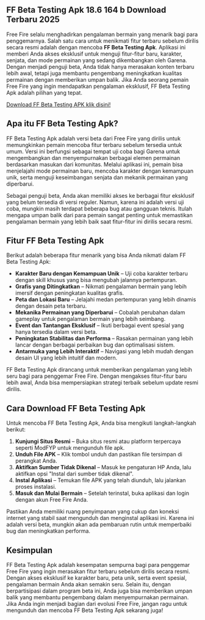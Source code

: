 ## FF Beta Testing Apk 18.6 164 b Download Terbaru 2025

Free Fire selalu menghadirkan pengalaman bermain yang menarik bagi para penggemarnya. Salah satu cara untuk menikmati fitur terbaru sebelum dirilis secara resmi adalah dengan mencoba **FF Beta Testing Apk**. Aplikasi ini memberi Anda akses eksklusif untuk menguji fitur-fitur baru, karakter, senjata, dan mode permainan yang sedang dikembangkan oleh Garena. Dengan menjadi penguji beta, Anda tidak hanya merasakan konten terbaru lebih awal, tetapi juga membantu pengembang meningkatkan kualitas permainan dengan memberikan umpan balik. Jika Anda seorang pemain Free Fire yang ingin mendapatkan pengalaman eksklusif, FF Beta Testing Apk adalah pilihan yang tepat.

[Download FF Beta Testing APK klik disini!](https://bit.ly/3DifyvL)

## Apa itu FF Beta Testing Apk?

FF Beta Testing Apk adalah versi beta dari Free Fire yang dirilis untuk memungkinkan pemain mencoba fitur terbaru sebelum tersedia untuk umum. Versi ini berfungsi sebagai tempat uji coba bagi Garena untuk mengembangkan dan menyempurnakan berbagai elemen permainan berdasarkan masukan dari komunitas. Melalui aplikasi ini, pemain bisa menjelajahi mode permainan baru, mencoba karakter dengan kemampuan unik, serta menguji keseimbangan senjata dan mekanik permainan yang diperbarui.

Sebagai penguji beta, Anda akan memiliki akses ke berbagai fitur eksklusif yang belum tersedia di versi reguler. Namun, karena ini adalah versi uji coba, mungkin masih terdapat beberapa bug atau gangguan teknis. Itulah mengapa umpan balik dari para pemain sangat penting untuk memastikan pengalaman bermain yang lebih baik saat fitur-fitur ini dirilis secara resmi.

## Fitur FF Beta Testing Apk

Berikut adalah beberapa fitur menarik yang bisa Anda nikmati dalam FF Beta Testing Apk:

- **Karakter Baru dengan Kemampuan Unik** – Uji coba karakter terbaru dengan skill khusus yang bisa mengubah jalannya pertempuran.
- **Grafis yang Ditingkatkan** – Nikmati pengalaman bermain yang lebih imersif dengan peningkatan kualitas grafis.
- **Peta dan Lokasi Baru** – Jelajahi medan pertempuran yang lebih dinamis dengan desain peta terbaru.
- **Mekanika Permainan yang Diperbarui** – Cobalah perubahan dalam gameplay untuk pengalaman bermain yang lebih seimbang.
- **Event dan Tantangan Eksklusif** – Ikuti berbagai event spesial yang hanya tersedia dalam versi beta.
- **Peningkatan Stabilitas dan Performa** – Rasakan permainan yang lebih lancar dengan berbagai perbaikan bug dan optimalisasi sistem.
- **Antarmuka yang Lebih Interaktif** – Navigasi yang lebih mudah dengan desain UI yang lebih intuitif dan modern.

FF Beta Testing Apk dirancang untuk memberikan pengalaman yang lebih seru bagi para penggemar Free Fire. Dengan mengakses fitur-fitur baru lebih awal, Anda bisa mempersiapkan strategi terbaik sebelum update resmi dirilis.

## Cara Download FF Beta Testing Apk

Untuk mencoba FF Beta Testing Apk, Anda bisa mengikuti langkah-langkah berikut:

1. **Kunjungi Situs Resmi** – Buka situs resmi atau platform terpercaya seperti ModFYP untuk mengunduh file apk.
2. **Unduh File APK** – Klik tombol unduh dan pastikan file tersimpan di perangkat Anda.
3. **Aktifkan Sumber Tidak Dikenal** – Masuk ke pengaturan HP Anda, lalu aktifkan opsi "Instal dari sumber tidak dikenal".
4. **Instal Aplikasi** – Temukan file APK yang telah diunduh, lalu jalankan proses instalasi.
5. **Masuk dan Mulai Bermain** – Setelah terinstal, buka aplikasi dan login dengan akun Free Fire Anda.

Pastikan Anda memiliki ruang penyimpanan yang cukup dan koneksi internet yang stabil saat mengunduh dan menginstal aplikasi ini. Karena ini adalah versi beta, mungkin akan ada pembaruan rutin untuk memperbaiki bug dan meningkatkan performa.

## Kesimpulan

FF Beta Testing Apk adalah kesempatan sempurna bagi para penggemar Free Fire yang ingin merasakan fitur terbaru sebelum dirilis secara resmi. Dengan akses eksklusif ke karakter baru, peta unik, serta event spesial, pengalaman bermain Anda akan semakin seru. Selain itu, dengan berpartisipasi dalam program beta ini, Anda juga bisa memberikan umpan balik yang membantu pengembang dalam menyempurnakan permainan. Jika Anda ingin menjadi bagian dari evolusi Free Fire, jangan ragu untuk mengunduh dan mencoba FF Beta Testing Apk sekarang juga!
